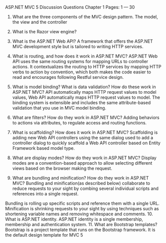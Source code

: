 ASP.NET MVC 5 Discussion Questions 
Chapter 1 Pages: 1 — 30 

1. What are the three components of the MVC design pattern.
The model, the view and the controller
 2. What is the Razor view engine?
 
3. What is the ASP.NET Web API? 
A framework that offers the ASP.NET MVC development style but is tailored to writing HTTP services. 
4. What is routing, and how does it work in ASP.NET MVC?
ASP.NET Web API uses the same routing systems for mapping URLs to controller actions. It contextualizes the routing to HTTP services by mapping HTTP verbs to action by convention, which both makes the code easier to read and encourages following Restful service design.
 5. What is model binding? What is data validation? How do these work in ASP.NET MVC? 
API automatically maps HTTP request values to model values, Web API automatically maps HTTP
request values to model.  The binding system is extensible and includes the same attribute-based validation that you use in MVC model binding.

6. What are filters? How do they work in ASP.NET MVC? 
Adding behaviors to actions via attributes, to regulate access and routing functions.
7. What is scaffolding? How does it work in ASP.NET MVC?
Scaffolding is adding new Web API controllers using the same dialog used to add a controller dialog to quickly scaffold a Web API controller based on Entity Framework based model type.
 8. What are display modes? How do they work in ASP.NET MVC? 
Display modes are a convention-based approach to allow selecting different views based on the browser making the request.
9. What are bundling and minification? How do they work in ASP.NET MVC?
Bundling and minification(as described below) collaborate to reduce requests to your sight by combing several individual scripts and references into a single request.

Bundling is rolling up specific scripts and reference them with a single URL.  
Minification is shrinking requests to your sight by using techniques such as shortening variable names and removing whitespace and comments.
 10. What is ASP.NET identity. 
ASP.NET identity is a single membership, membership and authentication system.
11. What are Bootstrap templates? 
Bootstrap is a project template that runs on the Bootstrap framework.  It is the default design template for MVC 5

